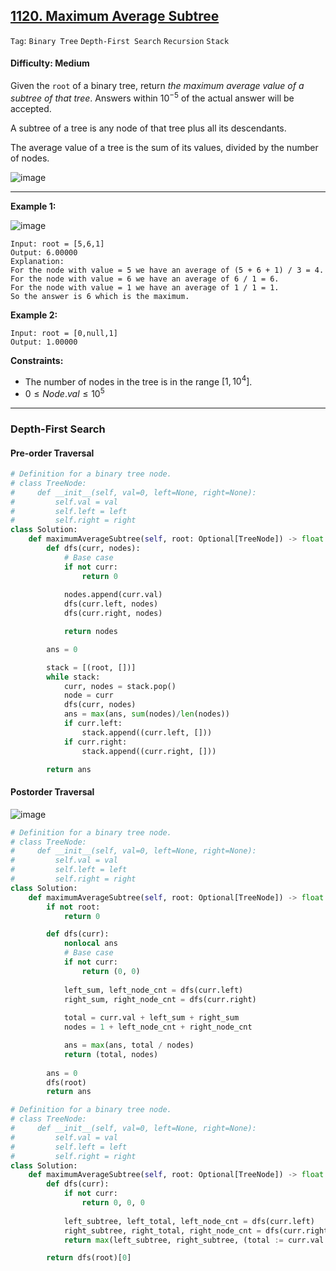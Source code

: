 ## [1120. Maximum Average Subtree](https://leetcode.com/problems/maximum-average-subtree)

```Tag```: ```Binary Tree``` ```Depth-First Search``` ```Recursion``` ```Stack```

#### Difficulty: Medium

Given the ```root``` of a binary tree, return _the maximum average value of a subtree of that tree_. Answers within $10^{-5}$ of the actual answer will be accepted.

A subtree of a tree is any node of that tree plus all its descendants.

The average value of a tree is the sum of its values, divided by the number of nodes.

![image](https://github.com/quananhle/Python/assets/35042430/3fcbb0c6-3642-4f67-939e-62a626594f95)

---

__Example 1:__

![image](https://assets.leetcode.com/uploads/2019/04/09/1308_example_1.png)
```
Input: root = [5,6,1]
Output: 6.00000
Explanation: 
For the node with value = 5 we have an average of (5 + 6 + 1) / 3 = 4.
For the node with value = 6 we have an average of 6 / 1 = 6.
For the node with value = 1 we have an average of 1 / 1 = 1.
So the answer is 6 which is the maximum.
```

__Example 2:__
```
Input: root = [0,null,1]
Output: 1.00000
```

__Constraints:__

- The number of nodes in the tree is in the range $[1, 10^4]$.
- $0 \le Node.val \le 10^5$

---

### Depth-First Search

#### Pre-order Traversal

```Python
# Definition for a binary tree node.
# class TreeNode:
#     def __init__(self, val=0, left=None, right=None):
#         self.val = val
#         self.left = left
#         self.right = right
class Solution:
    def maximumAverageSubtree(self, root: Optional[TreeNode]) -> float:
        def dfs(curr, nodes):
            # Base case
            if not curr:
                return 0
            
            nodes.append(curr.val)
            dfs(curr.left, nodes)
            dfs(curr.right, nodes)

            return nodes

        ans = 0

        stack = [(root, [])]
        while stack:
            curr, nodes = stack.pop()
            node = curr
            dfs(curr, nodes)
            ans = max(ans, sum(nodes)/len(nodes))
            if curr.left:
                stack.append((curr.left, []))
            if curr.right:
                stack.append((curr.right, []))

        return ans
```

#### Postorder Traversal

![image](https://leetcode.com/problems/maximum-average-subtree/Figures/1120/1.png)

```Python
# Definition for a binary tree node.
# class TreeNode:
#     def __init__(self, val=0, left=None, right=None):
#         self.val = val
#         self.left = left
#         self.right = right
class Solution:
    def maximumAverageSubtree(self, root: Optional[TreeNode]) -> float:
        if not root:
            return 0

        def dfs(curr):
            nonlocal ans
            # Base case
            if not curr:
                return (0, 0)
            
            left_sum, left_node_cnt = dfs(curr.left)
            right_sum, right_node_cnt = dfs(curr.right)
        
            total = curr.val + left_sum + right_sum
            nodes = 1 + left_node_cnt + right_node_cnt

            ans = max(ans, total / nodes)
            return (total, nodes)
        
        ans = 0
        dfs(root)
        return ans
```

```Python
# Definition for a binary tree node.
# class TreeNode:
#     def __init__(self, val=0, left=None, right=None):
#         self.val = val
#         self.left = left
#         self.right = right
class Solution:
    def maximumAverageSubtree(self, root: Optional[TreeNode]) -> float:
        def dfs(curr):
            if not curr:
                return 0, 0, 0
            
            left_subtree, left_total, left_node_cnt = dfs(curr.left)
            right_subtree, right_total, right_node_cnt = dfs(curr.right)
            return max(left_subtree, right_subtree, (total := curr.val + left_total + right_total) / (value := 1 + left_node_cnt + right_node_cnt)), total, value

        return dfs(root)[0]
```
